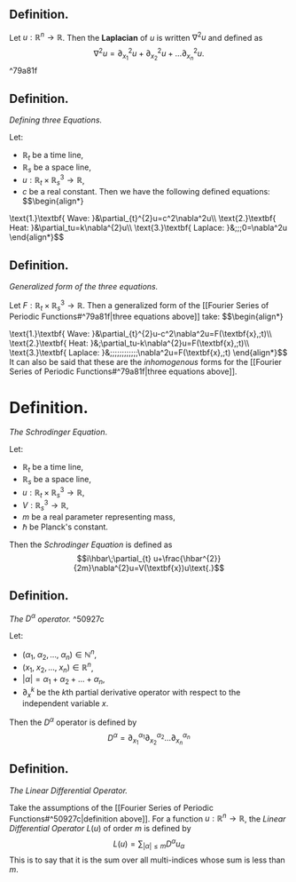 ## Definition.

Let $u:\mathbb{R}^{n}\rightarrow \mathbb{R}$. Then the **Laplacian** of $u$ is written $\nabla^{2}u$ and defined as
$$\nabla^{2}u=\partial_{x_1}^{2}u+\partial_{x_2}^{2}u+\dots\partial_{x_n}^{2}u\text{.}$$ ^79a81f

## Definition. 
*Defining three Equations.*

Let:
- $\mathbb{R}_{t}$ be a time line,
- $\mathbb{R}_{s}$ be a space line,
- $u:\mathbb{R}_{t}\times\mathbb{R}_{s}^{3}\rightarrow \mathbb{R}$,
- $c$ be a real constant.
Then we have the following defined equations:
$$\begin{align*}

\text{1.}\textbf{ Wave: }&\partial_{t}^{2}u=c^2\nabla^2u\\\\
\text{2.}\textbf{ Heat: }&\partial_tu=k\nabla^{2}u\\\\
\text{3.}\textbf{ Laplace: }&\;\;\;0=\nabla^2u
\end{align*}$$

## Definition.
*Generalized form of the three equations.*

Let $F:\mathbb{R}_{t}\times\mathbb{R}_{s}^{3}\rightarrow \mathbb{R}$. Then a generalized form of the [[Fourier Series of Periodic Functions#^79a81f|three equations above]] take:
$$\begin{align*}

\text{1.}\textbf{ Wave: }&\partial_{t}^{2}u-c^2\nabla^2u=F(\textbf{x},\;t)\\\\
\text{2.}\textbf{ Heat: }&\;\partial_tu-k\nabla^{2}u=F(\textbf{x},\;t)\\\\
\text{3.}\textbf{ Laplace: }&\;\;\;\;\;\;\;\;\;\;\;\;\nabla^2u=F(\textbf{x},\;t)
\end{align*}$$
It can also be said that these are the *inhomogenous* forms for the [[Fourier Series of Periodic Functions#^79a81f|three equations above]]. 

# Definition.
*The Schrodinger Equation*.

Let:
- $\mathbb{R}_{t}$ be a time line,
- $\mathbb{R}_{s}$ be a space line,
- $u:\mathbb{R}_{t}\times\mathbb{R}_{s}^{3}\rightarrow \mathbb{R}$,
- $V:\mathbb{R}_{s}^{3}\rightarrow \mathbb{R}$,
- $m$ be a real parameter representing mass,
- $\hbar$ be Planck's constant.

Then the *Schrodinger Equation* is defined as 
$$i\hbar\;\partial_{t} u+\frac{\hbar^{2}}{2m}\nabla^{2}u=V(\textbf{x})u\text{.}$$

## Definition.
*The $D^{\alpha}$ operator.* ^50927c

Let:
- $(\alpha_1,\;\alpha_2,\dots,\;\alpha_n)\in\mathbb{N}^{n}$,
- $(x_1,\;x_2,\dots,\;x_n)\in\mathbb{R}^{n}$,
- $|\alpha|=\alpha_1+\alpha_2+\dots+\alpha_n$,
- $\partial_x^k$ be the $k$th partial derivative operator with respect to the independent variable $x$.

Then the $D^{\alpha}$ operator is defined by 
$$D^{\alpha}=\partial^{\alpha_1}_{x_1}\partial^{\alpha_2}_{x_2}\dots\partial^{\alpha_n}_{x_n}$$

## Definition.
*The Linear Differential Operator.*

Take the assumptions of the [[Fourier Series of Periodic Functions#^50927c|definition above]]. For a function $u:\mathbb{R}^{n}\rightarrow\mathbb{R}$, the *Linear Differential Operator* $L(u)$ of order $m$ is defined by
$$L(u)=\sum_{|\alpha|\leq m}D^{\alpha}u_\alpha$$
This is to say that it is the sum over all multi-indices whose sum is less than $m$. 
